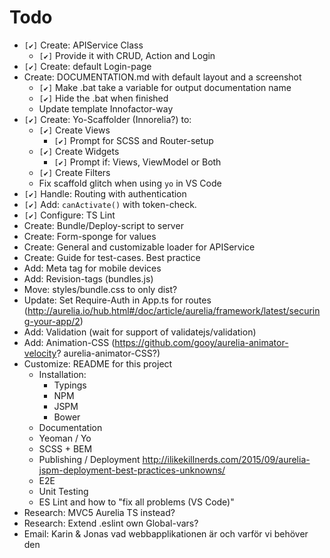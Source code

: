 # Todo

* `[✔]` Create: APIService Class
  * `[✔]` Provide it with CRUD, Action and Login
* `[✔]` Create: default Login-page
* Create: DOCUMENTATION.md with default layout and a screenshot
    * `[✔]` Make .bat take a variable for output documentation name
    * `[✔]` Hide the .bat when finished
    * Update template Innofactor-way
* `[✔]` Create: Yo-Scaffolder (Innorelia?) to:
    * `[✔]` Create Views
      * `[✔]` Prompt for SCSS and Router-setup
    * `[✔]` Create Widgets
      * `[✔]` Prompt if: Views, ViewModel or Both
    * `[✔]` Create Filters
    * Fix scaffold glitch when using `yo` in VS Code
* `[✔]` Handle: Routing with authentication
* `[✔]` Add: `canActivate()` with token-check.
* `[✔]` Configure: TS Lint
* Create: Bundle/Deploy-script to server
* Create: Form-sponge for values
* Create: General and customizable loader for APIService
* Create: Guide for test-cases. Best practice
* Add: Meta tag for mobile devices
* Add: Revision-tags (bundles.js)
* Move: styles/bundle.css to only dist?
* Update: Set Require-Auth in App.ts for routes (<http://aurelia.io/hub.html#/doc/article/aurelia/framework/latest/securing-your-app/2>)
* Add: Validation (wait for support of validatejs/validation)
* Add: Animation-CSS (<https://github.com/gooy/aurelia-animator-velocity>? aurelia-animator-CSS?)
* Customize: README for this project
  * Installation:
    * Typings
    * NPM
    * JSPM
    * Bower
  * Documentation
  * Yeoman / Yo
  * SCSS + BEM
  * Publishing / Deployment <http://ilikekillnerds.com/2015/09/aurelia-jspm-deployment-best-practices-unknowns/>
  * E2E
  * Unit Testing
  * ES Lint and how to "fix all problems (VS Code)"
* Research: MVC5 Aurelia TS instead?
* Research: Extend .eslint own Global-vars?
* Email: Karin & Jonas vad webbapplikationen är och varför vi behöver den
